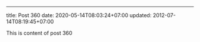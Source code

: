 ---
title: Post 360
date: 2020-05-14T08:03:24+07:00
updated: 2012-07-14T08:19:45+07:00

This is content of post 360